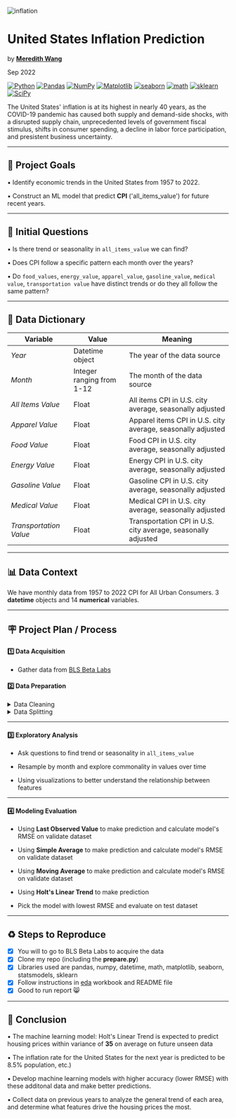 ![inflation](https://user-images.githubusercontent.com/105242871/188526013-4313105f-5b16-4330-814d-2f1499d2bc45.png)

# United States Inflation Prediction
by [**Meredith Wang**](https://www.linkedin.com/in/m3redithw/)

Sep 2022

<a href="#"><img alt="Python" src="https://img.shields.io/badge/Python-e6b47e.svg?logo=python&logoColor=white"></a>
<a href="#"><img alt="Pandas" src="https://img.shields.io/badge/Pandas-c48d57.svg?logo=pandas&logoColor=white"></a>
<a href="#"><img alt="NumPy" src="https://img.shields.io/badge/Numpy-9e8763.svg?logo=numpy&logoColor=white"></a>
<a href="#"><img alt="Matplotlib" src="https://img.shields.io/badge/Matplotlib-85775f.svg?logo=matplotlib&logoColor=white"></a>
<a href="#"><img alt="seaborn" src="https://img.shields.io/badge/seaborn-9e7163.svg?logo=pandas&logoColor=white"></a>
<a href="#"><img alt="math" src="https://img.shields.io/badge/math-85695f.svg?logo=math&logoColor=white"></a>
<a href="#"><img alt="sklearn" src="https://img.shields.io/badge/sklearn-3b2b1f.svg?logo=scikitlearn&logoColor=white"></a>
<a href="#"><img alt="SciPy" src="https://img.shields.io/badge/SciPy-3b211f.svg?logo=scipy&logoColor=white"></a>


The United States' inflation is at its highest in nearly 40 years, as the COVID-19 pandemic has caused both supply and demand-side shocks, with a disrupted supply chain, unprecedented levels of government fiscal stimulus, shifts in consumer spending, a decline in labor force participation, and presistent business uncertainty.

***

## 🏁   Project Goals
▪️ Identify economic trends in the United States from 1957 to 2022.

▪️ Construct an ML model that predict **CPI** ('all_items_value') for future recent years.

***

## :memo:   Initial Questions
▪️ Is there trend or seasonality in `all_items_value` we can find?

▪️ Does CPI follow a specific pattern each month over the years?

▪️ Do `food_values`, `energy_value`, `apparel_value`, `gasoline_value`, `medical value`, `transportation value` have distinct trends or do they all follow the same pattern?

***

## :open_file_folder:   Data Dictionary
**Variable** |    **Value**    | **Meaning**
---|---|---
*Year* | Datetime object | The year of the data source
*Month* | Integer ranging from 1-12 | The month of the data source
*All Items Value* | Float | All items CPI in U.S. city average, seasonally adjusted
*Apparel Value* | Float | Apparel items CPI in U.S. city average, seasonally adjusted
*Food Value* | Float | Food CPI in U.S. city average, seasonally adjusted
*Energy Value* | Float | Energy CPI in U.S. city average, seasonally adjusted
*Gasoline Value* | Float | Gasoline CPI in U.S. city average, seasonally adjusted
*Medical Value* | Float | Medical CPI in U.S. city average, seasonally adjusted
*Transportation Value*| Float | Transportation CPI in U.S. city average, seasonally adjusted

***

## 📊   Data Context
We have monthly data from 1957 to 2022 CPI for All Urban Consumers. 3 **datetime** objects and 14 **numerical** variables.

***

## :placard:   Project Plan / Process
#### :one:   Data Acquisition

- Gather data from [BLS Beta Labs](https://beta.bls.gov/labs/)

#### :two:   Data Preparation

<details>
<summary> Data Cleaning</summary>

- **Join Tables:**
    - All 8 tables on joined on time index
    
    - Merging and concatenation are done in Microsoft Excel.
    
- **Rename Column**
     ```sh
     df = df.rename(columns={'period': 'month'})
     ```
    
- **Convert Datatype**
     ```sh
     df['label'] = pd.to_datetime(df['label'], infer_datetime_format=True)
     df['year'] =  pd.to_datetime(df['year']).dt.to_period('Y')
     df['month'] = df['month'].str.replace('M', '')
     ```
    
- Create function `get_data` to clean and prepare data with steps above

- Import [prepare.py](prepare.py)

- Test prepare function

- Call the function, and store the cleaned data in the form of dataframe
</details>

<details>
<summary> Data Splitting</summary>

- Using percentage-based method to split data into **train, validate, test**

- Check the size of each dataset
     ```sh
     train.shape, validate.shape, test.shape
     ```
</details>

***

#### :three:   Exploratory Analysis
- Ask questions to find trend or seasonality in `all_items_value`

- Resample by month and explore commonality in values over time

- Using visualizations to better understand the relationship between features

***

#### :four:    Modeling Evaluation
- Using **Last Observed Value** to make prediction and calculate model's RMSE on validate dataset

- Using **Simple Average** to make prediction and calculate model's RMSE on validate dataset

- Using **Moving Average** to make prediction and calculate model's RMSE on validate dataset

- Using **Holt's Linear Trend** to make prediction

- Pick the model with lowest RMSE and evaluate on test dataset

***

## 	♻️   Steps to Reproduce
- [x] You will to go to BLS Beta Labs to acquire the data
- [x] Clone my repo (including the **prepare.py**) 
- [x] Libraries used are pandas, numpy, datetime, math, matplotlib, seaborn, statsmodels, sklearn
- [x] Follow instructions in [eda](eda.ipynb) workbook and README file
- [x] Good to run report :smile_cat:

***

## 🔆   Conclusion

▪️ The machine learning model: Holt's Linear Trend is expected to predict housing prices within variance of **35** on average on future unseen data

▪️ The inflation rate for the United States for the next year is predicted to be 8.5%
population, etc.)

▪️ Develop machine learning models with higher accuracy (lower RMSE) with these additonal data and make better predictions.

▪️ Collect data on previous years to analyze the general trend of each area, and determine what features drive the housing prices the most.
